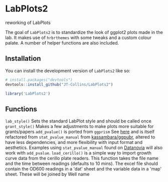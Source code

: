 # LabPlots2
reworking of LabPlots

The goal of `LabPlots2` is to standardize the look of ggplot2 plots made in the lab. It makes use of `hrbrthemes` with some tweaks and a custom colour palate. A number of helper functions are also included.

## Installation

You can install the development version of `LabPlots2` like so:

``` r
# install.packages("devtools")
devtools::install_github("JT-Collins/LabPlots2")

library('LabPlots2')
```
## Functions

`lab_style()` Sets the standard LabPlot style and should be called once
`grant_style()` Makes a few adjustments to make plots more suitable for grants/papers
`add_pvalue()` is ported from `ggprism` See [here](https://csdaw.github.io/ggprism/articles/pvalues.html) and is itself refactored from  `stat_pvalue_manual` from [kassambara/ggpubr](https://github.com/kassambara/ggpubr), altered to have less dependencies, and more flexibility with input format and aesthetics. Examples using `stat_pvalue_manual` found on [Datanovia](https://www.datanovia.com/en/?s=p-value&search-type=default) will also work with `add_pvalue`.
`load_cerillo()` is a simple way to import growth curve data from the cerillo plate readers. This function takes the file name and the time between readings (defaults to 10 mins). The excel file should contain the OD600 readings in a 'dat' sheet and the variable data in a 'map' sheet. These will be joined by Well name
